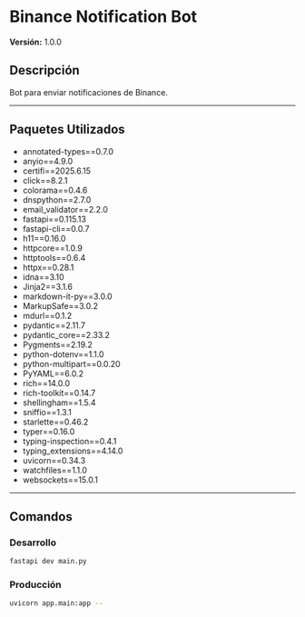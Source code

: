 # Binance Notification Bot

**Versión:** 1.0.0

## Descripción

Bot para enviar notificaciones de Binance.

---

## Paquetes Utilizados

- annotated-types==0.7.0
- anyio==4.9.0
- certifi==2025.6.15
- click==8.2.1
- colorama==0.4.6
- dnspython==2.7.0
- email_validator==2.2.0
- fastapi==0.115.13
- fastapi-cli==0.0.7
- h11==0.16.0
- httpcore==1.0.9
- httptools==0.6.4
- httpx==0.28.1
- idna==3.10
- Jinja2==3.1.6
- markdown-it-py==3.0.0
- MarkupSafe==3.0.2
- mdurl==0.1.2
- pydantic==2.11.7
- pydantic_core==2.33.2
- Pygments==2.19.2
- python-dotenv==1.1.0
- python-multipart==0.0.20
- PyYAML==6.0.2
- rich==14.0.0
- rich-toolkit==0.14.7
- shellingham==1.5.4
- sniffio==1.3.1
- starlette==0.46.2
- typer==0.16.0
- typing-inspection==0.4.1
- typing_extensions==4.14.0
- uvicorn==0.34.3
- watchfiles==1.1.0
- websockets==15.0.1

---

## Comandos

### Desarrollo

```bash
fastapi dev main.py
```

### Producción

```bash
uvicorn app.main:app --
```
